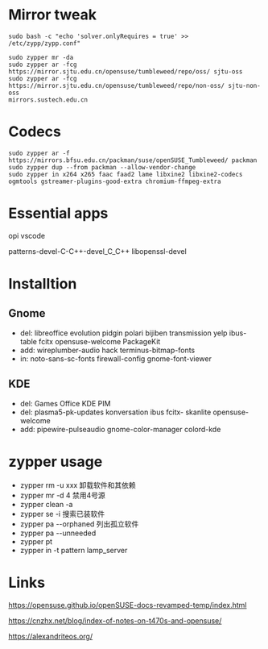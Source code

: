 # Mirror tweak

```shell
sudo bash -c "echo 'solver.onlyRequires = true' >> /etc/zypp/zypp.conf"

sudo zypper mr -da
sudo zypper ar -fcg https://mirror.sjtu.edu.cn/opensuse/tumbleweed/repo/oss/ sjtu-oss
sudo zypper ar -fcg https://mirror.sjtu.edu.cn/opensuse/tumbleweed/repo/non-oss/ sjtu-non-oss
mirrors.sustech.edu.cn
```

# Codecs

```shell
sudo zypper ar -f https://mirrors.bfsu.edu.cn/packman/suse/openSUSE_Tumbleweed/ packman
sudo zypper dup --from packman --allow-vendor-change
sudo zypper in x264 x265 faac faad2 lame libxine2 libxine2-codecs ogmtools gstreamer-plugins-good-extra chromium-ffmpeg-extra
```

# Essential apps

opi vscode 

patterns-devel-C-C++-devel_C_C++ libopenssl-devel

# Installtion

## Gnome
- del: libreoffice evolution pidgin polari bijiben transmission yelp ibus-table fcitx opensuse-welcome PackageKit 
- add: wireplumber-audio hack terminus-bitmap-fonts 
- in: noto-sans-sc-fonts firewall-config gnome-font-viewer

## KDE
- del: Games Office KDE PIM
- del: plasma5-pk-updates konversation ibus fcitx- skanlite opensuse-welcome
- add: pipewire-pulseaudio gnome-color-manager colord-kde

# zypper usage
- zypper rm -u xxx 卸载软件和其依赖
- zypper mr -d 4 禁用4号源
- zypper clean -a
- zypper se -i 搜索已装软件
- zypper pa --orphaned 列出孤立软件
- zypper pa --unneeded
- zypper pt
- zypper in -t pattern lamp_server

# Links

<https://opensuse.github.io/openSUSE-docs-revamped-temp/index.html>

<https://cnzhx.net/blog/index-of-notes-on-t470s-and-opensuse/>

<https://alexandriteos.org/>
